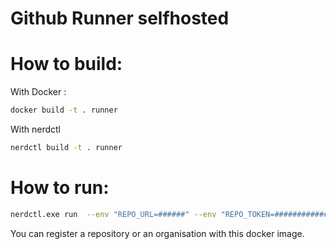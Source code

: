 # Github Runner selfhosted



# How to build:

With Docker : 

```bash
docker build -t . runner
```

With nerdctl

```bash
nerdctl build -t . runner
```

# How to run:



```bash
nerdctl.exe run  --env "REPO_URL=######" --env "REPO_TOKEN=############" -it runner
```

You can register a repository or an organisation with this docker image.